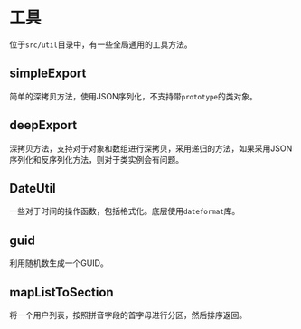 # 工具

位于`src/util`目录中，有一些全局通用的工具方法。

## simpleExport

简单的深拷贝方法，使用JSON序列化，不支持带`prototype`的类对象。

## deepExport

深拷贝方法，支持对于对象和数组进行深拷贝，采用递归的方法，如果采用JSON序列化和反序列化方法，则对于类实例会有问题。

## DateUtil

一些对于时间的操作函数，包括格式化。底层使用`dateformat`库。

## guid

利用随机数生成一个GUID。

## mapListToSection

将一个用户列表，按照拼音字段的首字母进行分区，然后排序返回。